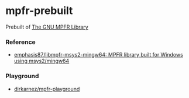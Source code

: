 mpfr-prebuilt
=============
Prebuilt of [The GNU MPFR Library](https://www.mpfr.org/)

### Reference
- [emphasis87/libmpfr-msys2-mingw64: MPFR library built for Windows using msys2/mingw64](https://github.com/emphasis87/libmpfr-msys2-mingw64)

### Playground
- [dirkarnez/mpfr-playground](https://github.com/dirkarnez/mpfr-playground)
